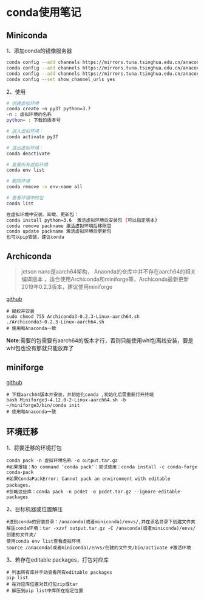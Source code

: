 # conda使用笔记

## Miniconda

1、添加conda的镜像服务器

```sh
conda config --add channels https://mirrors.tuna.tsinghua.edu.cn/anaconda/cloud/msys2/
conda config --add channels https://mirrors.tuna.tsinghua.edu.cn/anaconda/cloud/conda-forge/
conda config --add channels https://mirrors.tuna.tsinghua.edu.cn/anaconda/pkgs/free/
conda config --set show_channel_urls yes
```

2、使用

```sh
# 创建虚拟环境
conda create –n py37 python=3.7
-n : 虚拟环境的名称
python= : 下载的版本号

# 进入虚拟环境：
conda activate py37

# 退出虚拟环境：
conda deactivate

# 查看所有虚拟环境
conda env list

# 删除环境
conda remove -n env-name all

# 查看环境中的包
conda list

在虚拟环境中安装、卸载、更新包：
conda install python=3.6  激活虚拟环境后安装包 (可以指定版本)
conda remove packname 激活虚拟环境后移除包
conda update packname 激活虚拟环境后更新包
也可以pip安装，建议conda
```

## Archiconda

> jetson nano是aarch64架构， Anaonda的仓库中并不存在aarch64的相关编译版本 ，适合使用Archiconda和miniforge等，Archiconda最新更新2019年0.2.3版本，建议使用miniforge

[github](https://github.com/Archiconda/build-tools/releases) 

```docs
# 赋权并安装
sudo chmod 755 Archiconda3-0.2.3-Linux-aarch64.sh
./Archiconda3-0.2.3-Linux-aarch64.sh
# 使用和Anaconda一致
```

**Note**:需要的包需要有aarch64的版本才行，否则只能使用whl包离线安装，要是whl包也没有那就只能放弃了 

##  miniforge 

[github](https://github.com/conda-forge/miniforge)

```docs
# 下载aarch64版本并安装，并初始化conda ,初始化后需重新打开终端
bash Miniforge3-4.12.0-2-Linux-aarch64.sh -b
~/miniforge3/bin/conda init
# 使用和Anaconda一致
```

## 环境迁移

1、将要迁移的环境打包

```docs
conda pack -n 虚拟环境名称 -o output.tar.gz
#如果报错：No command ‘conda pack’：尝试使用：conda install -c conda-forge conda-pack
#如果CondaPackError: Cannot pack an environment with editable packages，
#忽略这些库：conda pack -n pcdet -o pcdet.tar.gz --ignore-editable-packages
```

2、目标机器或位置解压

```docs
#进到conda的安装目录：/anaconda(或者miniconda)/envs/,并在该名目录下创建文件夹
解压conda环境：tar -xzvf output.tar.gz -C /anaconda(或者miniconda)/envs/创建的文件夹/
使用conda env list查看虚拟环境
source /anaconda(或者miniconda)/envs/创建的文件夹/bin/activate #激活环境
```

3、若存在editable packages，打包对应库

```docs
# 列出所有库并手动查看所有editable packages
pip list
# 在对应库位置对其打包zip或tar
# 解压到pip list中库所在指定位置
```

